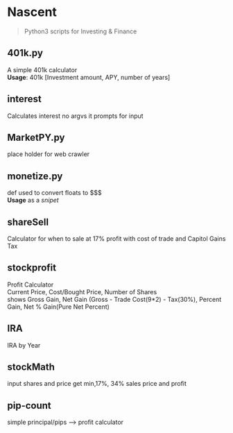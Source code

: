 Nascent
========

> Python3 scripts for Investing & Finance




## 401k.py
A simple 401k calculator  
**Usage**: 401k [Investment amount, APY, number of years]

## interest
Calculates interest
no argvs it prompts for input

## MarketPY.py
place holder for web crawler

## monetize.py
def used to convert floats to $$$  
**Usage** as a *snipet*
## shareSell
Calculator for when to sale at 17% profit 
with cost of trade and Capitol Gains Tax

## stockprofit
Profit Calculator  
Current Price, Cost/Bought Price, Number of Shares  
shows Gross Gain, Net Gain (Gross - Trade Cost(9\*2) - Tax(30%), Percent Gain, Net % Gain(Pure Net Percent)

## IRA
IRA by Year

## stockMath
input shares and price get min,17%, 34% sales price and profit

## pip-count
simple principal/pips --> profit calculator 
